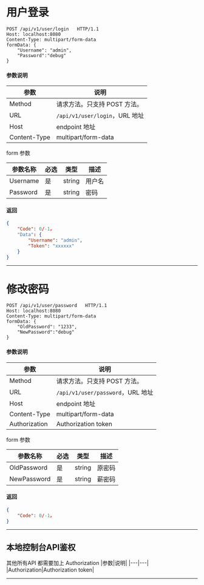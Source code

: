 # 用户登录

```http
POST /api/v1/user/login   HTTP/1.1
Host: localhost:8080
Content-Type: multipart/form-data
formData: {
	"Username": "admin",
	"Password":"debug"
}
```

#### 参数说明

|参数|说明|
|---|---|
|Method|请求方法。只支持 POST 方法。|
|URL|`/api/v1/user/login`，URL 地址|
|Host|endpoint 地址|
|Content-Type|multipart/form-data|

form 参数

|参数名称|必选|类型|描述|
|---|---|---|---|
|Username|是|string|用户名|
|Password|是|string|密码|

#### 返回

```json
{
    "Code": 0/-1，
	"Data": {
		"Username": "admin",
		"Token": "xxxxxx"
	}
}
```

---

# 修改密码

```http
POST /api/v1/user/password   HTTP/1.1
Host: localhost:8080
Content-Type: multipart/form-data
formData: {
	"OldPassword": "1233",
	"NewPassword":"debug"
}
```

#### 参数说明

|参数|说明|
|---|---|
|Method|请求方法。只支持 POST 方法。|
|URL|`/api/v1/user/password`，URL 地址|
|Host|endpoint 地址|
|Content-Type|multipart/form-data|
|Authorization|Authorization token|

form 参数

|参数名称|必选|类型|描述|
|---|---|---|---|
|OldPassword|是|string|原密码|
|NewPassword|是|string|薪密码|

#### 返回

```json
{
    "Code": 0/-1，
}
```

---

## 本地控制台API鉴权
其他所有API 都需要加上 Authorization
|参数|说明|
|---|---|
|Authorization|Authorization token|

---